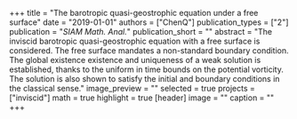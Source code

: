 +++
title = "The barotropic quasi-geostrophic equation under a free surface"
date = "2019-01-01"
authors = ["ChenQ"]
publication_types = ["2"]
publication = "_SIAM Math. Anal._"
publication_short = ""
abstract = "The inviscid barotropic quasi-geostrophic equation with a free surface is considered. The free surface mandates a non-standard boundary condition. The global existence existence and uniqueness of a weak solution is established, thanks to the uniform in time bounds on the potential vorticity. The solution is also shown to satisfy the initial and boundary conditions in the classical sense."
image_preview = ""
selected = true
projects = ["inviscid"]
math = true
highlight = true
[header]
image = ""
caption = ""
+++
